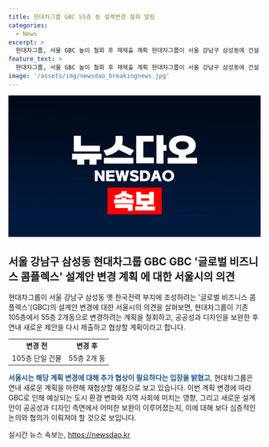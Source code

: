 ```yaml
---
title: 현대차그룹 GBC 55층 동 설계변경 철회 알림
categories:
  - News
excerpt: >
  현대차그룹, 서울 GBC 높이 철회 후 재제출 계획 현대차그룹이 서울 강남구 삼성동에 건설 중이던 GBC의 105층 높이 설계안을 55층 2개동으로 변경하려다가 서울시의 추가 협상 필요로 인해 결국 철회했다. 현대차는 공공성과 디자인을 보완한 후 연내 재제출할 계획이며, 서울시와 재협상할 것으로 전해졌다. 이에 대한 오세훈 서울시장의 발언과 현대차그룹의 재협상 예정 등이 언급되었다.
feature_text: >
  현대차그룹, 서울 GBC 높이 철회 후 재제출 계획 현대차그룹이 서울 강남구 삼성동에 건설 중이던 GBC의 105층 높이 설계안을 55층 2개동으로 변경하려다가 서울시의 추가 협상 필요로 인해 결국 철회했다. 현대차는 공공성과 디자인을 보완한 후 연내 재제출할 계획이며, 서울시와 재협상할 것으로 전해졌다. 이에 대한 오세훈 서울시장의 발언과 현대차그룹의 재협상 예정 등이 언급되었다.
image: '/assets/img/newsdao_breakingnews.jpg'
---
```


<p><img src="/assets/img/newsdao_breakingnews.jpg" alt="implanttips 속보" /></p>

<h2 data-ke-size="size26">서울 강남구 삼성동 현대차그룹 GBC GBC '글로벌 비즈니스 콤플렉스' 설계안 변경 계획 에 대한 서울시의 의견</h2> 

<p data-ke-size="size16">현대차그룹이 서울 강남구 삼성동 옛 한국전력 부지에 조성하려는 '글로벌 비즈니스 콤플렉스'(GBC)의 설계안 변경에 대한 서울시의 의견을 살펴보면, 현대차그룹이 기존 105층에서 55층 2개동으로 변경하려는 계획을 철회하고, 공공성과 디자인을 보완한 후 연내 새로운 제안을 다시 제출하고 협상할 계획이라고 합니다.</p>

<table>
  <tr>
    <td style="text-align: center; height: 17px;"><b>변경 전</b></td>
    <td style="text-align: center; height: 17px;"><b>변경 후</b></td>
  </tr>
  <tr>
    <td style="text-align: center; height: 17px;">105층 단일 건물</td>
    <td style="text-align: center; height: 17px;">55층 2개 동</td>
  </tr>
</table>

<p><b><span style="color: #1a5490;">서울시는 해당 계획 변경에 대해 추가 협상이 필요하다는 입장을 밝혔고</span></b>, 현대차그룹은 연내 새로운 계획을 마련해 재협상할 예정으로 보고 있습니다. 이번 계획 변경에 따라 GBC로 인해 예상되는 도시 환경 변화와 지역 사회에 미치는 영향, 그리고 새로운 설계안이 공공성과 디자인 측면에서 어떠한 보완이 이루어졌는지, 이에 대해 보다 심층적인 논의와 협의가 이뤄져야 할 것으로 보입니다. </p></p>
실시간 뉴스 속보는, <a href="https://newsdao.kr" rel="dofollow">https://newsdao.kr</a>



